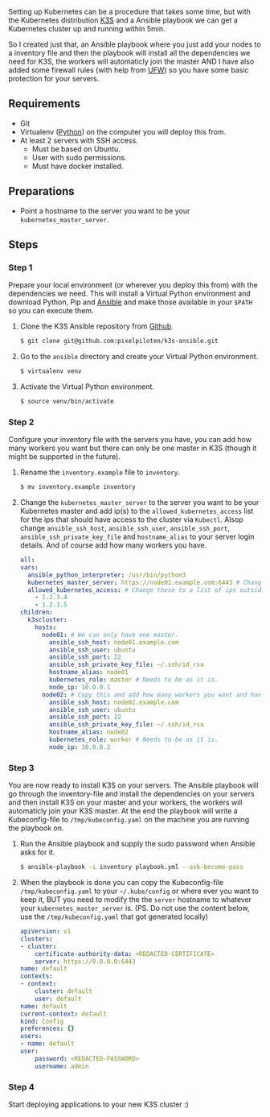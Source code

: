 Setting up Kubernetes can be a procedure that takes some time, but with the Kubernetes distribution [K3S](https://k3s.io) and a Ansible playbook we can get a Kubernetes cluster up and running within 5min.

So I created just that, an Ansible playbook where you just add your nodes to a inventory file and then the playbook will install all the dependencies we need for K3S, the workers will automaticly join the master AND I have also added some firewall rules (with help from [UFW](https://help.ubuntu.com/community/UFW)) so you have some basic protection for your servers.

## Requirements
* Git
* Virtualenv ([Python](https://virtualenv.pypa.io/en/latest/)) on the computer you will deploy this from.
* At least 2 servers with SSH access.
  * Must be based on Ubuntu.
  * User with sudo permissions.
  * Must have docker installed.

## Preparations

* Point a hostname to the server you want to be your `kubernetes_master_server`.

## Steps

### Step 1

Prepare your local environment (or wherever you deploy this from) with the dependencies we need. This will install a Virtual Python environment and download Python, Pip and [Ansible](https://www.ansible.com) and make those available in your `$PATH` so you can execute them.

1. Clone the K3S Ansible repository from [Github](https://github.com/pixelpiloten/k3s-ansible).

    ```bash
    $ git clone git@github.com:pixelpiloten/k3s-ansible.git
    ```

2. Go to the `ansible` directory and create your Virtual Python environment.

    ```bash
    $ virtualenv venv
    ```

3. Activate the Virtual Python environment.

    ```bash
    $ source venv/bin/activate
    ```

### Step 2

Configure your inventory file with the servers you have, you can add how many workers you want but there can only be one master in K3S (though it might be supported in the future).

1. Rename the `inventory.example` file to `inventory`.

    ```bash
    $ mv inventory.example inventory
    ```

2. Change the `kubernetes_master_server` to the server you want to be your Kubernetes master and add ip(s) to the `allowed_kubernetes_access` list for the ips that should have access to the cluster via `Kubectl`. Alsop change `ansible_ssh_host`, `ansible_ssh_user`, `ansible_ssh_port`, `ansible_ssh_private_key_file` and `hostname_alias` to your server login details. And of course add how many workers you have.

    ```yaml
    all:
    vars:
      ansible_python_interpreter: /usr/bin/python3
      kubernetes_master_server: https://node01.example.com:6443 # Change to your master server
      allowed_kubernetes_access: # Change these to a list of ips outside your cluster that should have access to the api server.
        - 1.2.3.4
        - 1.2.3.5
    children:
      k3scluster:
        hosts:
          node01: # We can only have one master.
            ansible_ssh_host: node01.example.com
            ansible_ssh_user: ubuntu
            ansible_ssh_port: 22
            ansible_ssh_private_key_file: ~/.ssh/id_rsa
            hostname_alias: node01
            kubernetes_role: master # Needs to be as it is.
            node_ip: 10.0.0.1
          node02: # Copy this and add how many workers you want and have.
            ansible_ssh_host: node02.example.com
            ansible_ssh_user: ubuntu
            ansible_ssh_port: 22
            ansible_ssh_private_key_file: ~/.ssh/id_rsa
            hostname_alias: node02
            kubernetes_role: worker # Needs to be as it is.
            node_ip: 10.0.0.2
    ```

### Step 3

You are now ready to install K3S on your servers. The Ansible playbook will go through the inventory-file and install the dependencies on your servers and then install K3S on your master and your workers, the workers will automaticly join your K3S master. At the end the playbook will write a Kubeconfig-file to `/tmp/kubeconfig.yaml` on the machine you are running the playbook on.

1. Run the Ansible playbook and supply the sudo password when Ansible asks for it.

    ```bash
    $ ansible-playbook -i inventory playbook.yml --ask-become-pass
    ```

2. When the playbook is done you can copy the Kubeconfig-file `/tmp/kubeconfig.yaml` to your `~/.kube/config` or where ever you want to keep it, BUT you need to modify the the `server` hostname to whatever your `kubernetes_master_server` is. (PS. Do not use the content below, use the `/tmp/kubeconfig.yaml` that got generated locally)

    ```yaml
    apiVersion: v1
    clusters:
    - cluster:
        certificate-authority-data: <REDACTED-CERTIFICATE>
        server: https://0.0.0.0:6443
    name: default
    contexts:
    - context:
        cluster: default
        user: default
    name: default
    current-context: default
    kind: Config
    preferences: {}
    users:
    - name: default
    user:
        password: <REDACTED-PASSWORD>
        username: admin
    ```

### Step 4

Start deploying applications to your new K3S cluster :)